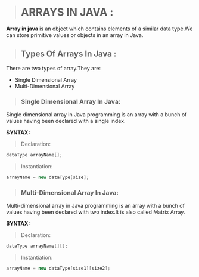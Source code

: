 
> # ARRAYS IN JAVA :

   __Array in java__ is an object  which contains elements of a similar data type.We can store primitive values or objects in an array in Java.

   > ## Types Of Arrays In Java :

   There are two types of array.They are:

   * Single Dimensional Array
   * Multi-Dimensional Array



   > ### Single Dimensional Array In Java:

Single dimensional array in Java programming is an array with a bunch of values having been declared with a single index.

__SYNTAX:__

> Declaration:

```java  
dataType arrayName[];
```

> Instantiation:

```java  
arrayName = new dataType[size];
```
> ### Multi-Dimensional Array In Java:

Multi-dimensional array in Java programming is an array with a bunch of values having been declared with two index.It is also called Matrix Array.

__SYNTAX:__

> Declaration:

```java  
dataType arrayName[][];
```

> Instantiation:

```java  
arrayName = new dataType[size1][size2];
```